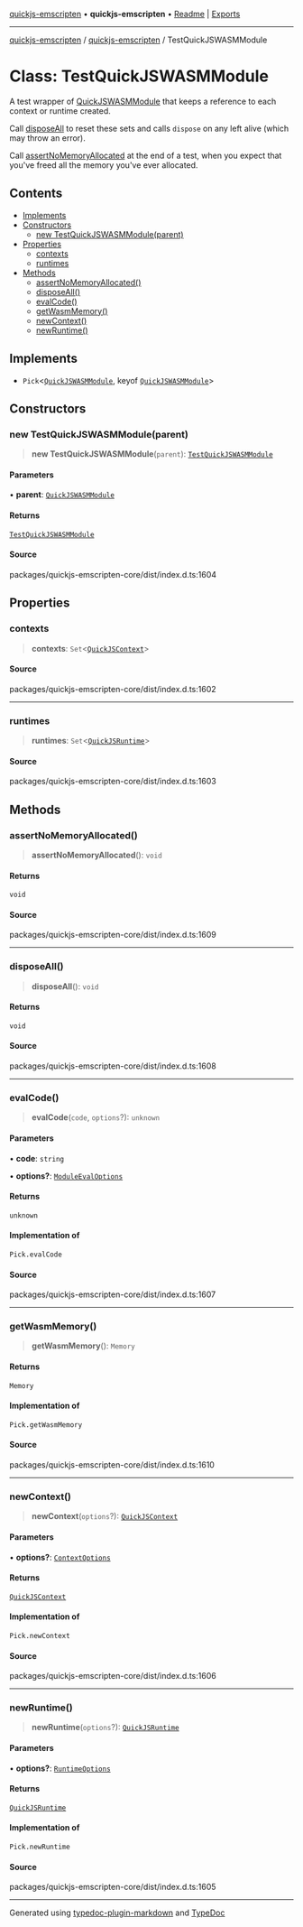 [quickjs-emscripten](../../packages.md) • **quickjs-emscripten** • [Readme](../README.md) \| [Exports](../exports.md)

***

[quickjs-emscripten](../../packages.md) / [quickjs-emscripten](../exports.md) / TestQuickJSWASMModule

# Class: TestQuickJSWASMModule

A test wrapper of [QuickJSWASMModule](QuickJSWASMModule.md) that keeps a reference to each
context or runtime created.

Call [disposeAll](TestQuickJSWASMModule.md#disposeall) to reset these sets and calls `dispose` on any left alive
(which may throw an error).

Call [assertNoMemoryAllocated](TestQuickJSWASMModule.md#assertnomemoryallocated) at the end of a test, when you expect that you've
freed all the memory you've ever allocated.

## Contents

- [Implements](TestQuickJSWASMModule.md#implements)
- [Constructors](TestQuickJSWASMModule.md#constructors)
  - [new TestQuickJSWASMModule(parent)](TestQuickJSWASMModule.md#new-testquickjswasmmoduleparent)
- [Properties](TestQuickJSWASMModule.md#properties)
  - [contexts](TestQuickJSWASMModule.md#contexts)
  - [runtimes](TestQuickJSWASMModule.md#runtimes)
- [Methods](TestQuickJSWASMModule.md#methods)
  - [assertNoMemoryAllocated()](TestQuickJSWASMModule.md#assertnomemoryallocated)
  - [disposeAll()](TestQuickJSWASMModule.md#disposeall)
  - [evalCode()](TestQuickJSWASMModule.md#evalcode)
  - [getWasmMemory()](TestQuickJSWASMModule.md#getwasmmemory)
  - [newContext()](TestQuickJSWASMModule.md#newcontext)
  - [newRuntime()](TestQuickJSWASMModule.md#newruntime)

## Implements

- `Pick`\<[`QuickJSWASMModule`](QuickJSWASMModule.md), keyof [`QuickJSWASMModule`](QuickJSWASMModule.md)\>

## Constructors

### new TestQuickJSWASMModule(parent)

> **new TestQuickJSWASMModule**(`parent`): [`TestQuickJSWASMModule`](TestQuickJSWASMModule.md)

#### Parameters

• **parent**: [`QuickJSWASMModule`](QuickJSWASMModule.md)

#### Returns

[`TestQuickJSWASMModule`](TestQuickJSWASMModule.md)

#### Source

packages/quickjs-emscripten-core/dist/index.d.ts:1604

## Properties

### contexts

> **contexts**: `Set`\<[`QuickJSContext`](QuickJSContext.md)\>

#### Source

packages/quickjs-emscripten-core/dist/index.d.ts:1602

***

### runtimes

> **runtimes**: `Set`\<[`QuickJSRuntime`](QuickJSRuntime.md)\>

#### Source

packages/quickjs-emscripten-core/dist/index.d.ts:1603

## Methods

### assertNoMemoryAllocated()

> **assertNoMemoryAllocated**(): `void`

#### Returns

`void`

#### Source

packages/quickjs-emscripten-core/dist/index.d.ts:1609

***

### disposeAll()

> **disposeAll**(): `void`

#### Returns

`void`

#### Source

packages/quickjs-emscripten-core/dist/index.d.ts:1608

***

### evalCode()

> **evalCode**(`code`, `options`?): `unknown`

#### Parameters

• **code**: `string`

• **options?**: [`ModuleEvalOptions`](../interfaces/ModuleEvalOptions.md)

#### Returns

`unknown`

#### Implementation of

`Pick.evalCode`

#### Source

packages/quickjs-emscripten-core/dist/index.d.ts:1607

***

### getWasmMemory()

> **getWasmMemory**(): `Memory`

#### Returns

`Memory`

#### Implementation of

`Pick.getWasmMemory`

#### Source

packages/quickjs-emscripten-core/dist/index.d.ts:1610

***

### newContext()

> **newContext**(`options`?): [`QuickJSContext`](QuickJSContext.md)

#### Parameters

• **options?**: [`ContextOptions`](../interfaces/ContextOptions.md)

#### Returns

[`QuickJSContext`](QuickJSContext.md)

#### Implementation of

`Pick.newContext`

#### Source

packages/quickjs-emscripten-core/dist/index.d.ts:1606

***

### newRuntime()

> **newRuntime**(`options`?): [`QuickJSRuntime`](QuickJSRuntime.md)

#### Parameters

• **options?**: [`RuntimeOptions`](../interfaces/RuntimeOptions.md)

#### Returns

[`QuickJSRuntime`](QuickJSRuntime.md)

#### Implementation of

`Pick.newRuntime`

#### Source

packages/quickjs-emscripten-core/dist/index.d.ts:1605

***

Generated using [typedoc-plugin-markdown](https://www.npmjs.com/package/typedoc-plugin-markdown) and [TypeDoc](https://typedoc.org/)

